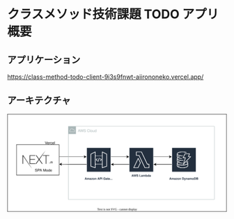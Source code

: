 # クラスメソッド技術課題 TODO アプリ概要

## アプリケーション

https://class-method-todo-client-9i3s9fnwt-aiirononeko.vercel.app/

## アーキテクチャ

![](img/クラスメソッド技術課題_architecture.drawio.svg)
